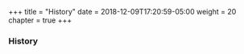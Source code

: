 +++
title = "History"
date = 2018-12-09T17:20:59-05:00
weight = 20
chapter = true
+++

### History

